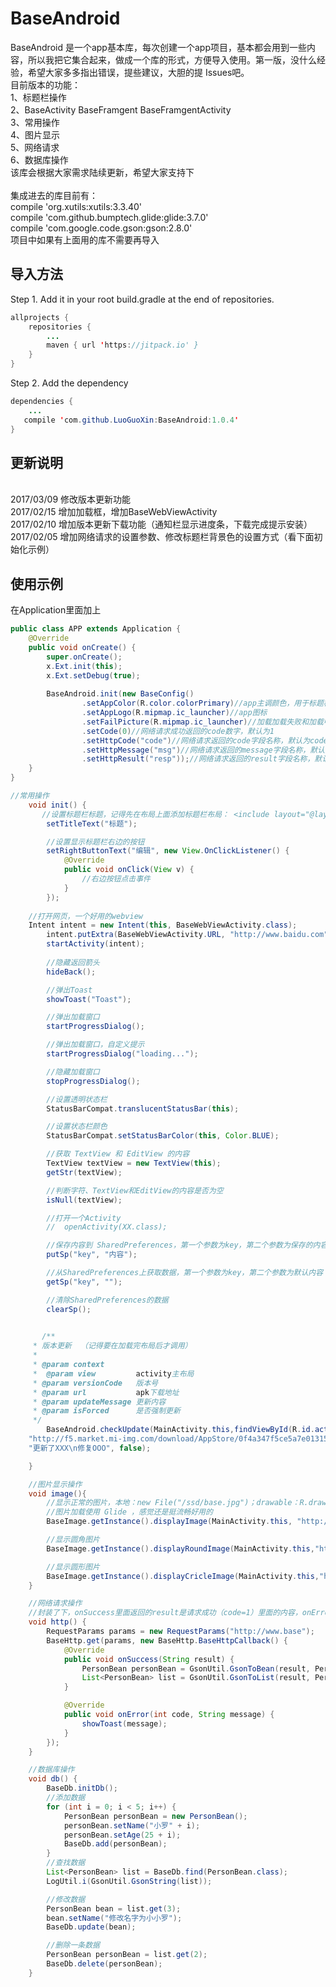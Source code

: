 # BaseAndroid
BaseAndroid 是一个app基本库，每次创建一个app项目，基本都会用到一些内容，所以我把它集合起来，做成一个库的形式，方便导入使用。第一版，没什么经验，希望大家多多指出错误，提些建议，大胆的提 Issues吧。
<br>目前版本的功能：
<br>1、标题栏操作
<br>2、BaseActivity BaseFramgent BaseFramgentActivity
<br>3、常用操作
<br>4、图片显示
<br>5、网络请求
<br>6、数据库操作
<br>该库会根据大家需求陆续更新，希望大家支持下
<br><br>集成进去的库目前有：<br>
 compile 'org.xutils:xutils:3.3.40'<br>
 compile 'com.github.bumptech.glide:glide:3.7.0'<br>
 compile 'com.google.code.gson:gson:2.8.0'<br>
 项目中如果有上面用的库不需要再导入
 
## 导入方法
 Step 1. Add it in your root build.gradle at the end of repositories.

```java
allprojects {
	repositories {
		...
		maven { url 'https://jitpack.io' }
	}
}
```
Step 2. Add the dependency

```java
dependencies {
    ...
   compile 'com.github.LuoGuoXin:BaseAndroid:1.0.4'
}
```

## 更新说明
<br>2017/03/09 修改版本更新功能
<br>2017/02/15 增加加载框，增加BaseWebViewActivity
<br>2017/02/10 增加版本更新下载功能（通知栏显示进度条，下载完成提示安装）
<br>2017/02/05 增加网络请求的设置参数、修改标题栏背景色的设置方式（看下面初始化示例）

## 使用示例
在Application里面加上
```java
public class APP extends Application {
    @Override
    public void onCreate() {
        super.onCreate();
        x.Ext.init(this);
        x.Ext.setDebug(true);
	
        BaseAndroid.init(new BaseConfig()
                .setAppColor(R.color.colorPrimary)//app主调颜色，用于标题栏等背景颜色
                .setAppLogo(R.mipmap.ic_launcher)//app图标
                .setFailPicture(R.mipmap.ic_launcher)//加载加载失败和加载中显示的图
                .setCode(0)//网络请求成功返回的code数字，默认为1
                .setHttpCode("code")//网络请求返回的code字段名称，默认为code
                .setHttpMessage("msg")//网络请求返回的message字段名称，默认为message
                .setHttpResult("resp"));//网络请求返回的result字段名称，默认为result
    }
}
```
```java
//常用操作
    void init() {
       //设置标题栏标题，记得先在布局上面添加标题栏布局： <include layout="@layout/titleview_layout"/>
        setTitleText("标题");

        //设置显示标题栏右边的按钮
        setRightButtonText("编辑", new View.OnClickListener() {
            @Override
            public void onClick(View v) {
                //右边按钮点击事件
            }
        });
	
	//打开网页，一个好用的webview
	Intent intent = new Intent(this, BaseWebViewActivity.class);
        intent.putExtra(BaseWebViewActivity.URL, "http://www.baidu.com");
        startActivity(intent);
	
        //隐藏返回箭头
        hideBack();

        //弹出Toast
        showToast("Toast");

        //弹出加载窗口
        startProgressDialog();

        //弹出加载窗口，自定义提示
        startProgressDialog("loading...");

        //隐藏加载窗口
        stopProgressDialog();

        //设置透明状态栏
        StatusBarCompat.translucentStatusBar(this);

        //设置状态栏颜色
        StatusBarCompat.setStatusBarColor(this, Color.BLUE);

        //获取 TextView 和 EditView 的内容
        TextView textView = new TextView(this);
        getStr(textView);

        //判断字符、TextView和EditView的内容是否为空
        isNull(textView);

        //打开一个Activity
        //  openActivity(XX.class);

        //保存内容到 SharedPreferences，第一个参数为key，第二个参数为保存的内容
        putSp("key", "内容");

        //从SharedPreferences上获取数据，第一个参数为key，第二个参数为默认内容
        getSp("key", "");

        //清除SharedPreferences的数据
        clearSp();

      
       /**
     * 版本更新  （记得要在加载完布局后才调用）
     *
     * @param context
     *  @param view         activity主布局
     * @param versionCode   版本号
     * @param url           apk下载地址
     * @param updateMessage 更新内容
     * @param isForced      是否强制更新
     */
        BaseAndroid.checkUpdate(MainActivity.this,findViewById(R.id.activity_main), 2, 
	"http://f5.market.mi-img.com/download/AppStore/0f4a347f5ce5a7e01315dda1ec35944fa56431d44/luo.footprint.apk",
	"更新了XXX\n修复OOO", false);

    }

    //图片显示操作
    void image(){
        //显示正常的图片，本地：new File("/ssd/base.jpg")；drawable：R.drawable.base
        //图片加载使用 Glide ，感觉还是挺流畅好用的
        BaseImage.getInstance().displayImage(MainActivity.this, "http://www.base.com/base.jpg", imageView);

        //显示圆角图片
        BaseImage.getInstance().displayRoundImage(MainActivity.this,"http://www.base.com/base.jpg", imageView);

        //显示圆形图片
        BaseImage.getInstance().displayCricleImage(MainActivity.this,"http://www.base.com/base.jpg", imageView);
    }

    //网络请求操作
    //封装了下，onSuccess里面返回的result是请求成功（code=1）里面的内容，onError是code不等于1时的内容，网络错误时，code为-1
    void http() {
        RequestParams params = new RequestParams("http://www.base");
        BaseHttp.get(params, new BaseHttp.BaseHttpCallback() {
            @Override
            public void onSuccess(String result) {
                PersonBean personBean = GsonUtil.GsonToBean(result, PersonBean.class);
                List<PersonBean> list = GsonUtil.GsonToList(result, PersonBean.class);
            }

            @Override
            public void onError(int code, String message) {
                showToast(message);
            }
        });
    }

    //数据库操作
    void db() {
        BaseDb.initDb();
        //添加数据
        for (int i = 0; i < 5; i++) {
            PersonBean personBean = new PersonBean();
            personBean.setName("小罗" + i);
            personBean.setAge(25 + i);
            BaseDb.add(personBean);
        }
        //查找数据
        List<PersonBean> list = BaseDb.find(PersonBean.class);
        LogUtil.i(GsonUtil.GsonString(list));

        //修改数据
        PersonBean bean = list.get(3);
        bean.setName("修改名字为小小罗");
        BaseDb.update(bean);

        //删除一条数据
        PersonBean personBean = list.get(2);
        BaseDb.delete(personBean);
    }
```


 
